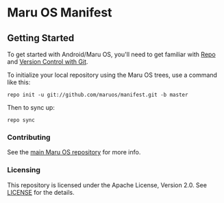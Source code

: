 # Maru OS Manifest

Getting Started
---------------

To get started with Android/Maru OS, you'll need to get
familiar with [Repo](https://source.android.com/source/using-repo.html) and [Version Control with Git](https://source.android.com/source/version-control.html).

To initialize your local repository using the Maru OS trees, use a command like this:

    repo init -u git://github.com/maruos/manifest.git -b master

Then to sync up:

    repo sync


### Contributing

See the [main Maru OS repository](https://github.com/maruos/maruos) for more
info.

### Licensing

This repository is licensed under the Apache License, Version 2.0. See
[LICENSE](LICENSE) for the details.
